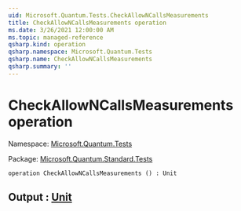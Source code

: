 ```yaml
---
uid: Microsoft.Quantum.Tests.CheckAllowNCallsMeasurements
title: CheckAllowNCallsMeasurements operation
ms.date: 3/26/2021 12:00:00 AM
ms.topic: managed-reference
qsharp.kind: operation
qsharp.namespace: Microsoft.Quantum.Tests
qsharp.name: CheckAllowNCallsMeasurements
qsharp.summary: ''
---
```


# CheckAllowNCallsMeasurements operation

Namespace: [Microsoft.Quantum.Tests](xref:Microsoft.Quantum.Tests)

Package: [Microsoft.Quantum.Standard.Tests](https://nuget.org/packages/Microsoft.Quantum.Standard.Tests)




```qsharp
operation CheckAllowNCallsMeasurements () : Unit
```


## Output : [Unit](xref:microsoft.quantum.lang-ref.unit)


